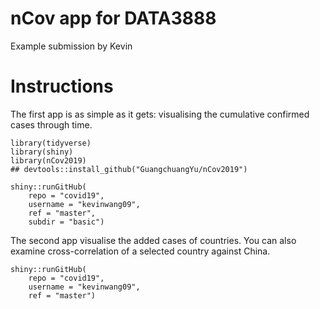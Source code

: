 # nCov app for DATA3888
Example submission by Kevin


# Instructions


The first app is as simple as it gets: visualising the cumulative confirmed cases through time. 


```
library(tidyverse)
library(shiny)
library(nCov2019)
## devtools::install_github("GuangchuangYu/nCov2019")

shiny::runGitHub(
    repo = "covid19", 
    username = "kevinwang09", 
    ref = "master", 
    subdir = "basic")
```


The second app visualise the added cases of countries. You can also examine cross-correlation of a selected country against China.

```
shiny::runGitHub(
    repo = "covid19", 
    username = "kevinwang09", 
    ref = "master")
```

